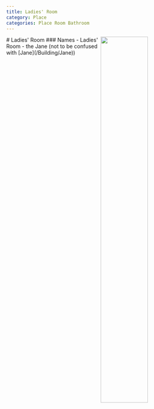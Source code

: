 ```yaml
---
title: Ladies' Room
category: Place
categories: Place Room Bathroom
---
```

<img src="/img/2020-Ladies'-Room.jpeg" align="right" style="width: 50%;">
# Ladies' Room
### Names
- Ladies' Room
- the Jane (not to be confused with [Jane](/Building/Jane))